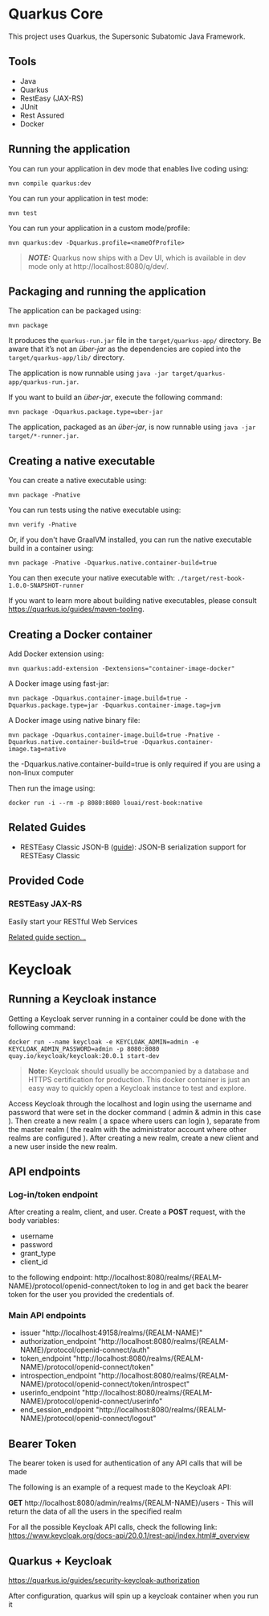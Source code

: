 # Quarkus Core

This project uses Quarkus, the Supersonic Subatomic Java Framework.

## Tools

* Java
* Quarkus
* RestEasy (JAX-RS)
* JUnit
* Rest Assured
* Docker


## Running the application

You can run your application in dev mode that enables live coding using:
```shell script
mvn compile quarkus:dev
```

You can run your application in test mode:
```shell script
mvn test
```

You can run your application in a custom mode/profile:
```shell script
mvn quarkus:dev -Dquarkus.profile=<nameOfProfile>
```

> **_NOTE:_**  Quarkus now ships with a Dev UI, which is available in dev mode only at http://localhost:8080/q/dev/.
## Packaging and running the application

The application can be packaged using:
```shell script
mvn package
```
It produces the `quarkus-run.jar` file in the `target/quarkus-app/` directory.
Be aware that it’s not an _über-jar_ as the dependencies are copied into the `target/quarkus-app/lib/` directory.

The application is now runnable using `java -jar target/quarkus-app/quarkus-run.jar`.

If you want to build an _über-jar_, execute the following command:
```shell script
mvn package -Dquarkus.package.type=uber-jar
```

The application, packaged as an _über-jar_, is now runnable using `java -jar target/*-runner.jar`.

## Creating a native executable

You can create a native executable using:
```shell script
mvn package -Pnative
```
You can run tests using the native executable using:
```shell script
mvn verify -Pnative
```
Or, if you don't have GraalVM installed, you can run the native executable build in a container using:
```shell script
mvn package -Pnative -Dquarkus.native.container-build=true
```
You can then execute your native executable with: `./target/rest-book-1.0.0-SNAPSHOT-runner`

If you want to learn more about building native executables, please consult https://quarkus.io/guides/maven-tooling.

## Creating a Docker container

Add Docker extension using:
```shell script
mvn quarkus:add-extension -Dextensions="container-image-docker"
```
A Docker image using fast-jar:
```shell script
mvn package -Dquarkus.container-image.build=true -Dquarkus.package.type=jar -Dquarkus.container-image.tag=jvm
```

A Docker image using native binary file:
```shell script
mvn package -Dquarkus.container-image.build=true -Pnative -Dquarkus.native.container-build=true -Dquarkus.container-image.tag=native
```
the -Dquarkus.native.container-build=true is only required if you are using a non-linux computer

Then run the image using:
```shell script
docker run -i --rm -p 8080:8080 louai/rest-book:native
```

## Related Guides

- RESTEasy Classic JSON-B ([guide](https://quarkus.io/guides/rest-json)): JSON-B serialization support for RESTEasy Classic

## Provided Code

### RESTEasy JAX-RS

Easily start your RESTful Web Services

[Related guide section...](https://quarkus.io/guides/getting-started#the-jax-rs-resources)

# Keycloak

## Running a Keycloak instance
Getting a Keycloak server running in a container could be done with the following command:

```shell script
docker run --name keycloak -e KEYCLOAK_ADMIN=admin -e KEYCLOAK_ADMIN_PASSWORD=admin -p 8080:8080  quay.io/keycloak/keycloak:20.0.1 start-dev
```
> **Note:** Keycloak should usually be accompanied by a database and HTTPS certification for production. This docker container is just an easy way to quickly open a Keycloak instance to test and explore.

Access Keycloak through the localhost and login using the username and password that were set in the docker command ( admin & admin in this case ). Then create a new realm ( a space where users can login ), separate from the master realm ( the realm with the administrator account where other realms are configured ). After creating a new realm, create a new client and a new user inside the new realm. 

## API endpoints

### Log-in/token endpoint
After creating a realm, client, and user. Create a **POST** request, with the body variables:
* username
* password
* grant_type
* client_id

to the following endpoint:
http://localhost:8080/realms/{REALM-NAME}/protocol/openid-connect/token
to log in and get back the bearer token for the user you provided the credentials of. 


### Main API endpoints

* issuer	"http://localhost:49158/realms/{REALM-NAME}"
* authorization_endpoint	"http://localhost:8080/realms/{REALM-NAME}/protocol/openid-connect/auth"
* token_endpoint	"http://localhost:8080/realms/{REALM-NAME}/protocol/openid-connect/token"
* introspection_endpoint	"http://localhost:8080/realms/{REALM-NAME}/protocol/openid-connect/token/introspect"
* userinfo_endpoint	"http://localhost:8080/realms/{REALM-NAME}/protocol/openid-connect/userinfo"
* end_session_endpoint	"http://localhost:8080/realms/{REALM-NAME}/protocol/openid-connect/logout"

## Bearer Token
The bearer token is used for authentication of any API calls that will be made


The following is an example of a request made to the Keycloak API:

**GET**  http://localhost:8080/admin/realms/{REALM-NAME}/users   -  This will return the data of all the users in the specified realm


For all the possible Keycloak API calls, check the following link: 
https://www.keycloak.org/docs-api/20.0.1/rest-api/index.html#_overview


## Quarkus + Keycloak

https://quarkus.io/guides/security-keycloak-authorization

After configuration, quarkus will spin up a keycloak container when you run it

